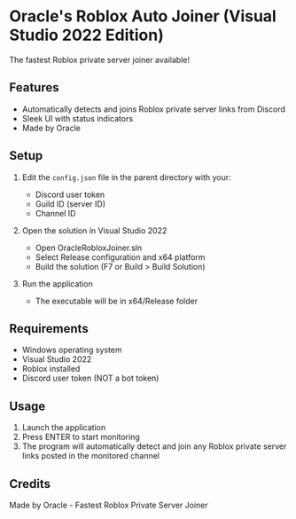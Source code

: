 # Oracle's Roblox Auto Joiner (Visual Studio 2022 Edition)

The fastest Roblox private server joiner available!

## Features

- Automatically detects and joins Roblox private server links from Discord
- Sleek UI with status indicators
- Made by Oracle

## Setup

1. Edit the `config.json` file in the parent directory with your:
   - Discord user token
   - Guild ID (server ID)
   - Channel ID

2. Open the solution in Visual Studio 2022
   - Open OracleRobloxJoiner.sln
   - Select Release configuration and x64 platform
   - Build the solution (F7 or Build > Build Solution)

3. Run the application
   - The executable will be in x64/Release folder

## Requirements

- Windows operating system
- Visual Studio 2022
- Roblox installed
- Discord user token (NOT a bot token)

## Usage

1. Launch the application
2. Press ENTER to start monitoring
3. The program will automatically detect and join any Roblox private server links posted in the monitored channel

## Credits

Made by Oracle - Fastest Roblox Private Server Joiner

